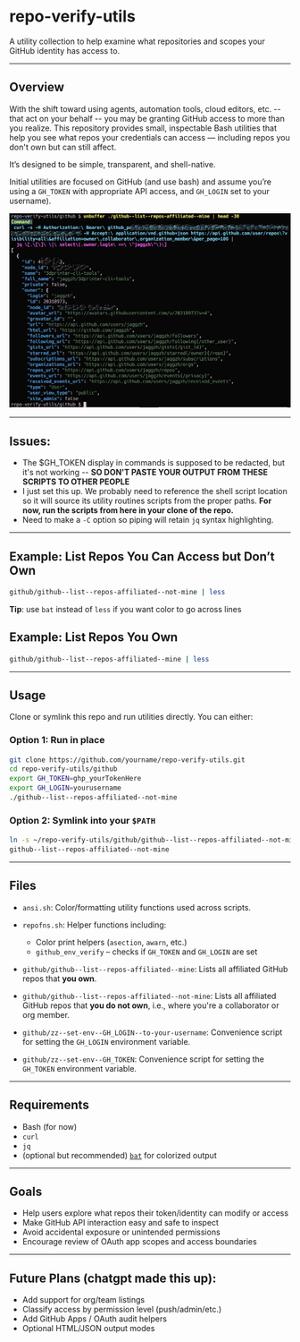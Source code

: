 # repo-verify-utils
A utility collection to help examine what repositories and scopes your GitHub identity has access to.

---

## Overview

With the shift toward using agents, automation tools, cloud editors, etc. --
that act on your behalf -- you may be granting GitHub access to more than you
realize. This repository provides small, inspectable Bash utilities that help
you see what repos your credentials can access — including repos you don't own
but can still affect.

It’s designed to be simple, transparent, and shell-native.

Initial utilities are focused on GitHub (and use bash) and assume you’re using
a `GH_TOKEN` with appropriate API access, and `GH_LOGIN` set to
your username).

![Screenshot](i/ss1.jpg "Screenshot of use")

---

## Issues:
 - The $GH_TOKEN display in commands is supposed to be redacted, but it's not working --
   **SO DON'T PASTE YOUR OUTPUT FROM THESE SCRIPTS TO OTHER PEOPLE**
 - I just set this up. We probably need to reference the shell script location
   so it will source its utility routines scripts from the proper paths. **For
   now, run the scripts from here in your clone of the repo.**
 - Need to make a `-C` option so piping will retain `jq` syntax highlighting.

---

## Example: List Repos You Can Access but Don’t Own

```bash
github/github--list--repos-affiliated--not-mine | less
```

**Tip**: use `bat` instead of `less` if you want color to go across lines

## Example: List Repos You Own

```bash
github/github--list--repos-affiliated--mine | less
```

---

## Usage

Clone or symlink this repo and run utilities directly. You can either:

### Option 1: Run in place
```bash
git clone https://github.com/yourname/repo-verify-utils.git
cd repo-verify-utils/github
export GH_TOKEN=ghp_yourTokenHere
export GH_LOGIN=yourusername
./github--list--repos-affiliated--not-mine
```

### Option 2: Symlink into your `$PATH`
```bash
ln -s ~/repo-verify-utils/github/github--list--repos-affiliated--not-mine ~/bin/
github--list--repos-affiliated--not-mine
```

---

## Files

* `ansi.sh`:
 Color/formatting utility functions used across scripts.

* `repofns.sh`: Helper functions including:
  - Color print helpers (`asection`, `awarn`, etc.)
  - `github_env_verify` – checks if `GH_TOKEN` and `GH_LOGIN` are set

* `github/github--list--repos-affiliated--mine`:
 Lists all affiliated GitHub repos that **you own**.

* `github/github--list--repos-affiliated--not-mine`:
 Lists all affiliated GitHub repos that **you do not own**, i.e., where you're
 a collaborator or org member.

* `github/zz--set-env--GH_LOGIN--to-your-username`:
 Convenience script for setting the `GH_LOGIN` environment variable.

* `github/zz--set-env--GH_TOKEN`:
 Convenience script for setting the `GH_TOKEN` environment variable.

---

## Requirements

* Bash (for now)
* `curl`
* `jq`
* (optional but recommended) [`bat`](https://github.com/sharkdp/bat) for colorized output

---

## Goals

* Help users explore what repos their token/identity can modify or access
* Make GitHub API interaction easy and safe to inspect
* Avoid accidental exposure or unintended permissions
* Encourage review of OAuth app scopes and access boundaries

---

## Future Plans (chatgpt made this up):

* Add support for org/team listings
* Classify access by permission level (push/admin/etc.)
* Add GitHub Apps / OAuth audit helpers
* Optional HTML/JSON output modes
